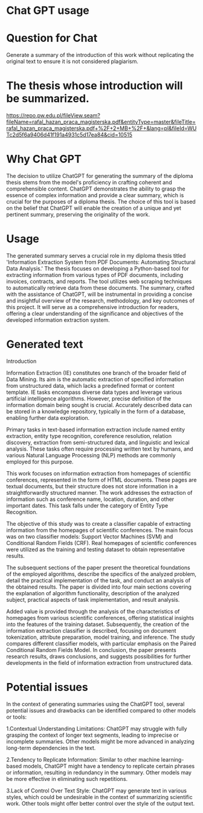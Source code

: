 
# Chat GPT usage

# Question for Chat
Generate a summary of the introduction of this work without replicating the original text to ensure it is not considered plagiarism.

# The thesis whose introduction will be summarized.
https://repo.pw.edu.pl/fileView.seam?fileName=rafal_hazan_praca_magisterska.pdf&entityType=master&fileTitle=rafal_hazan_praca_magisterska.pdf+%2F+2+MB+%2F+&lang=pl&fileId=WUTc2d5f6a9406d41f191a4931c5d17ea84&cid=10515

# Why Chat GPT
The decision to utilize ChatGPT for generating the summary of the diploma thesis stems from the model's proficiency in crafting coherent and comprehensible content. ChatGPT demonstrates the ability to grasp the essence of complex information and provide a clear summary, which is crucial for the purposes of a diploma thesis. The choice of this tool is based on the belief that ChatGPT will enable the creation of a unique and yet pertinent summary, preserving the originality of the work.

# Usage
The generated summary serves a crucial role in my diploma thesis titled 'Information Extraction System from PDF Documents: Automating Structural Data Analysis.' The thesis focuses on developing a Python-based tool for extracting information from various types of PDF documents, including invoices, contracts, and reports. The tool utilizes web scraping techniques to automatically retrieve data from these documents. The summary, crafted with the assistance of ChatGPT, will be instrumental in providing a concise and insightful overview of the research, methodology, and key outcomes of this project. It will serve as a comprehensive introduction for readers, offering a clear understanding of the significance and objectives of the developed information extraction system.

# Generated text
Introduction

Information Extraction (IE) constitutes one branch of the broader field of Data Mining. Its aim is the automatic extraction of specified information from unstructured data, which lacks a predefined format or content template. IE tasks encompass diverse data types and leverage various artificial intelligence algorithms. However, precise definition of the information domain being sought is crucial. Accurately described data can be stored in a knowledge repository, typically in the form of a database, enabling further data exploration.

Primary tasks in text-based information extraction include named entity extraction, entity type recognition, coreference resolution, relation discovery, extraction from semi-structured data, and linguistic and lexical analysis. These tasks often require processing written text by humans, and various Natural Language Processing (NLP) methods are commonly employed for this purpose.

This work focuses on information extraction from homepages of scientific conferences, represented in the form of HTML documents. These pages are textual documents, but their structure does not store information in a straightforwardly structured manner. The work addresses the extraction of information such as conference name, location, duration, and other important dates. This task falls under the category of Entity Type Recognition.

The objective of this study was to create a classifier capable of extracting information from the homepages of scientific conferences. The main focus was on two classifier models: Support Vector Machines (SVM) and Conditional Random Fields (CRF). Real homepages of scientific conferences were utilized as the training and testing dataset to obtain representative results.

The subsequent sections of the paper present the theoretical foundations of the employed algorithms, describe the specifics of the analyzed problem, detail the practical implementation of the task, and conduct an analysis of the obtained results. The paper is divided into four main sections covering the explanation of algorithm functionality, description of the analyzed subject, practical aspects of task implementation, and result analysis.

Added value is provided through the analysis of the characteristics of homepages from various scientific conferences, offering statistical insights into the features of the training dataset. Subsequently, the creation of the information extraction classifier is described, focusing on document tokenization, attribute preparation, model training, and inference. The study compares different classifier models, with particular emphasis on the Paired Conditional Random Fields Model. In conclusion, the paper presents research results, draws conclusions, and suggests possibilities for further developments in the field of information extraction from unstructured data.

# Potential issues
In the context of generating summaries using the ChatGPT tool, several potential issues and drawbacks can be identified compared to other models or tools:

1.Contextual Understanding Limitations: ChatGPT may struggle with fully grasping the context of longer text segments, leading to imprecise or incomplete summaries. Other models might be more advanced in analyzing long-term dependencies in the text.

2.Tendency to Replicate Information: Similar to other machine learning-based models, ChatGPT might have a tendency to replicate certain phrases or information, resulting in redundancy in the summary. Other models may be more effective in eliminating such repetitions.

3.Lack of Control Over Text Style: ChatGPT may generate text in various styles, which could be undesirable in the context of summarizing scientific work. Other tools might offer better control over the style of the output text.
